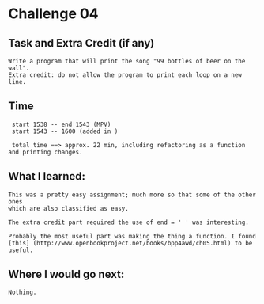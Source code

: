 # Challenge 04
## Task and Extra Credit (if any)

    Write a program that will print the song "99 bottles of beer on the wall".
    Extra credit: do not allow the program to print each loop on a new line.


## Time
     start 1538 -- end 1543 (MPV)
     start 1543 -- 1600 (added in )

     total time ==> approx. 22 min, including refactoring as a function and printing changes.



## What I learned:
    This was a pretty easy assignment; much more so that some of the other ones
    which are also classified as easy.

    The extra credit part required the use of end = ' ' was interesting.

    Probably the most useful part was making the thing a function. I found
    [this] (http://www.openbookproject.net/books/bpp4awd/ch05.html) to be useful.

## Where I would go next:
    Nothing.    
